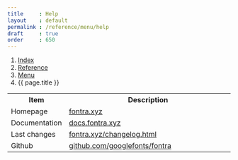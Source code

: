 ```yaml
---
title     : Help
layout    : default
permalink : /reference/menu/help
draft     : true
order     : 650
---
```


<nav aria-label="breadcrumb">
  <ol class="breadcrumb small">
    <li class="breadcrumb-item"><a href="{{ site.url }}">Index</a></li>
    <li class="breadcrumb-item"><a href="{{ site.url }}/reference">Reference</a></li>
    <li class="breadcrumb-item"><a href="{{ site.url }}/reference/menu">Menu</a></li>
    <li class="breadcrumb-item active" aria-current="page">{{ page.title }}</li>
  </ol>
</nav>

<table class='table table-hover'>
<tr>
<th width='20%'>Item</th>
<th width='75%'>Description</th>
</tr>
<tr>
<td>Homepage</td>
<td><a href='https://fontra.xyz/' target="_blank">fontra.xyz</a></td>
</tr>
<tr>
<td>Documentation</td>
<td><a href='https://docs.fontra.xyz/' target="_blank">docs.fontra.xyz</a></td>
</tr>
<tr>
<td>Last changes</td>
<td><a href='https://fontra.xyz/changelog.html' target="_blank">fontra.xyz/changelog.html</a></td>
</tr>
<tr>
<td>Github</td>
<td><a href='https://github.com/googlefonts/fontra' target="_blank">github.com/googlefonts/fontra</a></td>
</tr>
</table>
